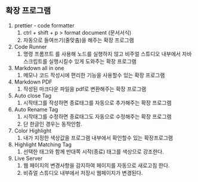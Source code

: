 ## 확장 프로그램

1. prettier - code formatter
   1. ctrl + shift + p > format document (문서서식)
   2. 자동으로 들여쓰기(줄맞춤)을 해주는 확장 프로그램
2. Code Runner
   1. 명령 프롬프트 를 사용해 노드를 실행하지 않고 비주얼 스튜디오 내부에서 자바스크립트를 실행시킬수 있게 도와주는 확장 프로그램  
3. Markdown all in one
   1. 메모나 코드 작성시에 편리한 기능을 사용할수 있는 확장 프로그램
4. Markdown PDF
   1. 작성된 마크다운 파일을 pdf로 변환해주는 확장 프로그램
5. Auto close Tag
   1. 시작태그를 작성하면 종료태그를 자동으로 추가해주는 확장 프로그램
6. Auto Rename Tag
   1. 시작태그를 수정하면 종료태그도 자동으로 수정해주는 확장 프로그램
   2. 단 한글인 경우는 동작안함.
7. Color Highlight
   1. 내가 지정한 색상값을 프로그램 내부에서 확인할수 있는 확장프로그램
8. Highlight Matching Tag
   1. 선택한 태그와 함께 반대쪽 시작(종료) 태그를 색상으로 강조한다.
9. Live Server
   1.  웹 페이지의 변경사항을 감지하여 페이지를 자동으로 새로고침 한다.
   2.  비쥬얼 스튜디오 내부에서 저장시 웹페이지가 변경된다.